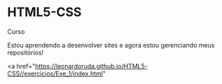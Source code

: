 # HTML5-CSS
 Curso


Estou aprendendo a desenvolver sites e agora estou gerenciando meus repositórios!

<a href="https://leonardoruda.github.io/HTML5-CSS//exercicios/Exe_1/index.html"
>